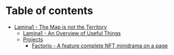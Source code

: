 # Table of contents

* [Lamina1 - The Map is not the Territory](README.md)
  * [Lamina1 - An Overview of Useful Things](readme/overview.md)
  * [Projects](readme/projects/README.md)
    * [Factorio - A feature complete NFT minidrama on a page](readme/projects/factorio.md)
